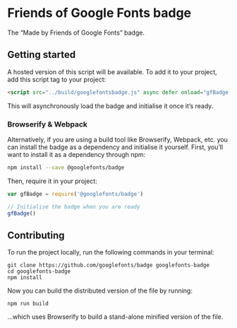 # Friends of Google Fonts badge

The “Made by Friends of Google Fonts” badge.

<!--
- Designed by Yuin Chien
- Developed by Kenneth Ormandy
- 10/14kb is the SVG, which is not great but is better than an extra HTTP request
-->

## Getting started

A hosted version of this script will be available. To add it to your project, add this script tag to your project:

```html
<script src="../build/googlefontsbadge.js" async defer onload="gfBadge()"></script>
```

This will asynchronously load the badge and initialise it once it’s ready.

### Browserify & Webpack

Alternatively, if you are using a build tool like Browserify, Webpack, etc. you can install the badge as a dependency and initialise it yourself. First, you’ll want to install it as a dependency through npm:

```sh
npm install --save @googlefonts/badge
```

Then, require it in your project:

```js
var gfBadge = require('@googlefonts/badge')

// Initialise the badge when you are ready
gfBadge()
```

## Contributing

To run the project locally, run the following commands in your terminal:

```
git clone https://github.com/googlefonts/badge googlefonts-badge
cd googlefonts-badge
npm install
```

Now you can build the distributed version of the file by running:

```
npm run build
```

…which uses Browserify to build a stand-alone minified version of the file.
